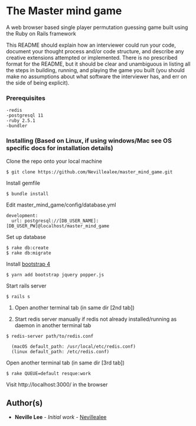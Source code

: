 # The Master mind game
A web browser based single player permutation guessing game built using the Ruby on Rails framework


This README should explain how an
interviewer could run your code, document your thought process and/or code structure, and
describe any creative extensions attempted or implemented. There is no prescribed format for
the README, but it should be clear and unambiguous in listing all the steps in building, running,
and playing the game you built (you should make no assumptions about what software the
interviewer has, and err on the side of being explicit).

### Prerequisites
```
-redis
-postgresql 11
-ruby 2.5.1 
-bundler
```
### Installing (Based on Linux, if using windows/Mac see OS specific docs for installation details)

Clone the repo onto your local machine

```
$ git clone https://github.com/Nevillealee/master_mind_game.git
```

Install gemfile

```
$ bundle install
```

Edit  master_mind_game/config/database.yml
```
development:
  url: postgresql://[DB_USER_NAME]:[DB_USER_PW]@localhost/master_mind_game

```
Set up database

```
$ rake db:create
$ rake db:migrate
```
Install [bootstrap 4](https://medium.com/@adrian_teh/ruby-on-rails-6-with-webpacker-and-bootstrap-step-by-step-guide-41b52ef4081f)
```
$ yarn add bootstrap jquery popper.js
```
Start rails server
```
$ rails s
```
1. Open another terminal tab (in same dir [2nd tab])

2. Start redis server manually if redis not already installed/running as daemon
in another terminal tab
```
$ redis-server path/to/redis.conf

  (macOS default_path: /usr/local/etc/redis.conf)
  (linux default_path: /etc/redis.conf)
```
Open another terminal tab (in same dir [3rd tab])
```
$ rake QUEUE=default resque:work
```
Visit http://localhost:3000/ in the browser

## Author(s)

* **Neville Lee** - *Initial work* - [Nevillealee](https://github.com/nevillealee)
